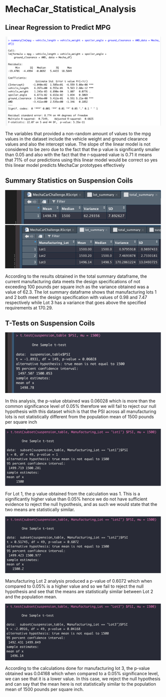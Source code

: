 # MechaCar_Statistical_Analysis

## Linear Regression to Predict MPG
![Linear Regression Table](https://github.com/SNwokolo/MechaCar_Statistical_Analysis/blob/a576f81fb65226725a9ebdb538a0e1ab4dd8cc70/Table%201.png)

The variables that provided a non-random amount of values to the mpg values in the dataset include the vehicle weight and ground clearance values and also the intercept value.
The slope of the linear model is not considered to be zero due to the fact that the p value is significantly smaller than 0.05 and also with the fact that the r-squared value is 0.71 it means that 71% of our predictions using this linear model would be correct so yes this linear model predicts MechaCar prototypes effectively

## Summary Statistics on Suspension Coils
![Total Summary](https://github.com/SNwokolo/MechaCar_Statistical_Analysis/blob/6337d8a164a30c7d577444c00f50dd6ec4b22ef0/Total%20Summary%20DF.png)
![Lot Summary](https://github.com/SNwokolo/MechaCar_Statistical_Analysis/blob/6337d8a164a30c7d577444c00f50dd6ec4b22ef0/Lot%20summary%20DF.png)

According to the results obtained in the total summary dataframe, the current manufacturing data meets the design specifications of not exceeding 100 pounds per square inch as the variance obtained was a value of 62.3. The lot summary dataframe shows that manufacturing lots 1 and 2 both meet the design specification with values of 0.98 and 7.47 respectively while Lot 3 has a variance that goes above the specified requirements at 170.29.

## T-Tests on Suspension Coils
![First t-test](https://github.com/SNwokolo/MechaCar_Statistical_Analysis/blob/6337d8a164a30c7d577444c00f50dd6ec4b22ef0/first%20t-test.png)

In this analysis, the p-value obtained was 0.06028 which is more than the common significance level of 0.05% therefore we will fail to reject our null hypothesis with this dataset which is that the PSI across all manufacturing lots is not statistically different from the population mean of 1500 pounds per square inch

![Lot 1 T-test](https://github.com/SNwokolo/MechaCar_Statistical_Analysis/blob/6337d8a164a30c7d577444c00f50dd6ec4b22ef0/Lot%201%20t-test.png)

For Lot 1, the p value obtained from the calculation was 1. This is a significantly higher value than 0.05% hence we do not have sufficient evidence to reject the null hypothesis, and as such we would state that the two means are statistically similar.

![Lot 2 T-test](https://github.com/SNwokolo/MechaCar_Statistical_Analysis/blob/6337d8a164a30c7d577444c00f50dd6ec4b22ef0/Lot%202%20t-test.png)

Manufacturing Lot 2 analysis produced a p-value of 0.6072 which when compared to 0.05% is a higher value and so we fail to reject the null hypothesis and see that the means are statistically similar between Lot 2 and the population mean.

![Lot 3 T-test](https://github.com/SNwokolo/MechaCar_Statistical_Analysis/blob/6337d8a164a30c7d577444c00f50dd6ec4b22ef0/Lot%203%20t-test.png)

According to the calculations done for manufacturing lot 3, the p-value obtained was 0.04168 which when compared to a 0.05% significance level, we can see that it is a lower value. In this case, we reject the null hypothesis and can say that the mean here is not statistically similar to the population mean of 1500 pounds per square inch.

